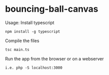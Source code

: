 # bouncing-ball-canvas
Usage:
Install typescript

    npm install -g typescript
Compile the files

    tsc main.ts
Run the app from the browser or on a webserver


    i.e. php -S localhost:3000
